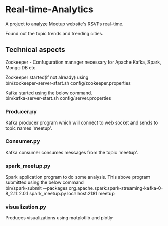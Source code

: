 # Real-time-Analytics
A project to analyze Meetup website's RSVPs real-time. 

Found out the topic trends and trending cities.

## Technical aspects
Zookeeper - Confuguration manager necessary for Apache Kafka, Spark, Mongo DB etc.<br>
<p>Zookeeper started(if not already) using<br>
bin/zookeeper-server-start.sh config/zookeeper.properties</p>

<p>Kafka started using the below command.<br>
bin/kafka-server-start.sh config/server.properties</p>

### Producer.py
Kafka producer program which will connect to web socket and sends to topic names 'meetup'.

### Consumer.py
Kafka consumer consumes messages from the topic 'meetup'.

### spark_meetup.py
Spark application program to do some analysis. This above program submitted using the below command<br>
bin/spark-submit --packages org.apache.spark:spark-streaming-kafka-0-8_2.11:2.0.1 spark_meetup.py localhost:2181 meetup

### visualization.py
Produces visualizations using matplotlib and plotly
